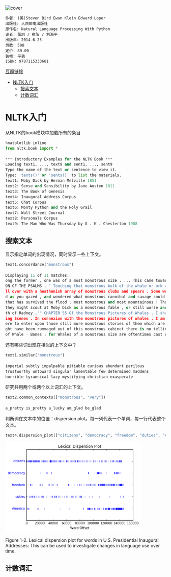 ![cover](https://img3.doubanio.com/lpic/s27313176.jpg)

    作者: (美)Steven Bird Ewan Klein Edward Loper 
    出版社: 人民邮电出版社
    原作名: Natural Language Processing With Python
    译者: 张旭 / 崔阳 / 刘海平 
    出版年: 2014-6-25
    页数: 508
    定价: 89.00
    装帧: 平装
    ISBN: 9787115333681

[豆瓣链接](https://book.douban.com/subject/25916599/)

- [NLTK入门](#nltk%e5%85%a5%e9%97%a8)
  - [搜索文本](#%e6%90%9c%e7%b4%a2%e6%96%87%e6%9c%ac)
  - [计数词汇](#%e8%ae%a1%e6%95%b0%e8%af%8d%e6%b1%87)

# NLTK入门
从NLTK的book模块中加载所有的条目

```py
%matplotlib inline
from nltk.book import *

*** Introductory Examples for the NLTK Book ***
Loading text1, ..., text9 and sent1, ..., sent9
Type the name of the text or sentence to view it.
Type: 'texts()' or 'sents()' to list the materials.
text1: Moby Dick by Herman Melville 1851
text2: Sense and Sensibility by Jane Austen 1811
text3: The Book of Genesis
text4: Inaugural Address Corpus
text5: Chat Corpus
text6: Monty Python and the Holy Grail
text7: Wall Street Journal
text8: Personals Corpus
text9: The Man Who Was Thursday by G . K . Chesterton 1908
```

## 搜索文本
显示指定单词的出现情况，同时显示一些上下文。

```py
text1.concordance("monstrous")

Displaying 11 of 11 matches:
ong the former , one was of a most monstrous size . ... This came towards us , 
ON OF THE PSALMS . " Touching that monstrous bulk of the whale or ork we have r
ll over with a heathenish array of monstrous clubs and spears . Some were thick
d as you gazed , and wondered what monstrous cannibal and savage could ever hav
that has survived the flood ; most monstrous and most mountainous ! That Himmal
they might scout at Moby Dick as a monstrous fable , or still worse and more de
th of Radney .'" CHAPTER 55 Of the Monstrous Pictures of Whales . I shall ere l
ing Scenes . In connexion with the monstrous pictures of whales , I am strongly
ere to enter upon those still more monstrous stories of them which are to be fo
ght have been rummaged out of this monstrous cabinet there is no telling . But 
of Whale - Bones ; for Whales of a monstrous size are oftentimes cast up dead u
```

还有哪些词出现在相似的上下文中？

```py
text1.similar("monstrous")

imperial subtly impalpable pitiable curious abundant perilous
trustworthy untoward singular lamentable few determined maddens
horrible tyrannical lazy mystifying christian exasperate
```

研究共用两个或两个以上词汇的上下文。

```py
text2.common_contexts(["monstrous", "very"])

a_pretty is_pretty a_lucky am_glad be_glad
```

判断词在文本中的位置：dispersion plot。每一列代表一个单词，每一行代表整个文本。

```py
text4.dispersion_plot(["citizens", "democracy", "freedom", "duties", "America"])
```

![](pythonNLP1.png)

Figure 1-2. Lexical dispersion plot for words in U.S. Presidential Inaugural Addresses: This can be used to investigate changes in language use over time.

## 计数词汇
































































































































































